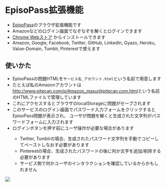 <h1>EpisoPass拡張機能</h1>

<ul>
  <li><a href="https://EpisoPass.com/">EpisoPass</a>のブラウザ拡張機能です</li>
  <li>Amazonなどのログイン画面でなぞなぞを解くとログインできます</li>
  <li><a href="https://chrome.google.com/webstore/detail/episopass/hfjimamacnmcakocjkkabpmfkaomadja?hl=ja&">Chrome Webストア</a>
    からインストールできます</li>
  <!--
  <li>Googleストアは審査に時間がかかるので、このリポジトリの最新版をWebストアからインストールできない可能性があります</li>
  <li>最新版を使いたい場合、このリポジトリをダウンロードし、
    拡張機能管理画面で「パッケージ化されていない拡張機能を読み込む」でインストールしてください</li>
  -->
  <li>Amazon, Google, Facebook, Twitter, GitHub, LinkedIn, Gyazo, Heroku, Value-Domain, Tumblr, Pinterestで使えます</li>
</ul>

<h2>使いかた</h2>

<ul>
  <li>EpisoPassの問題HTMLを<code>サービス名_アカウント.html</code>という名前で用意します</li>
  <li>たとえば私のAmazonアカウントは<a href="http://www.pitecan.com/p/Amazon_masui@pitecan.com.html">http://www.pitecan.com/p/Amazon_masui@pitecan.com.html</a>という名前のHTMLファイルで管理しています
  <li>これにアクセスするとブラウザのlocalStorageに問題がセーブされます</li>
  <li>このサービスのログイン画面でパスワード入力フォームをクリックするとEpisoPass問題が表示され、
    ユーザが問題を解くと生成された文字列がパスワードフォームに入力されます</li>
  <li>ログインボタンを押す前にユーザ操作が必要な場合があります</li>
  <ul>
    <li>Twitter, Tumblrの場合、生成されたパスワード文字列を手動でコピーしてペーストしなおす必要があります</li>
    <li>Pinterestの場合、生成されたパスワードの後に何か文字を追加/削除する必要があります</li>
    <li>サービス側で何かユーザのインタラクションを確認しているからかもしれません</li>
  </ul>
</ul>

<img src="https://gyazo.com/81c9880ccc8ad3813609773633a0c7d3.gif">
